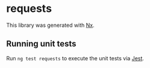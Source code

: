 # requests

This library was generated with [Nx](https://nx.dev).

## Running unit tests

Run `ng test requests` to execute the unit tests via [Jest](https://jestjs.io).
